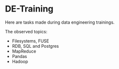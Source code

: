# DE-Training

Here are tasks made during data engineering trainings.

The observed topics:
- Filesystems, FUSE
- RDB, SQL and Postgres
- MapReduce
- Pandas
- Hadoop